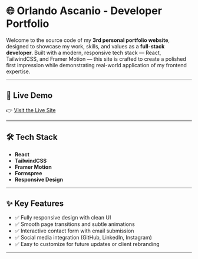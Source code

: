 # 🌐 Orlando Ascanio - Developer Portfolio

Welcome to the source code of my **3rd personal portfolio website**, designed to showcase my work, skills, and values as a **full-stack developer**. Built with a modern, responsive tech stack — React, TailwindCSS, and Framer Motion — this site is crafted to create a polished first impression while demonstrating real-world application of my frontend expertise.

---

## 🚀 Live Demo

👉 [Visit the Live Site](https://personal-portfolio-rosy-two-29.vercel.app/)

---

## 🛠️ Tech Stack

- **React** 
- **TailwindCSS** 
- **Framer Motion** 
- **Formspree** 
- **Responsive Design** 

---

## ✨ Key Features

- ✅ Fully responsive design with clean UI
- ✅ Smooth page transitions and subtle animations
- ✅ Interactive contact form with email submission
- ✅ Social media integration (GitHub, LinkedIn, Instagram)
- ✅ Easy to customize for future updates or client rebranding

---
